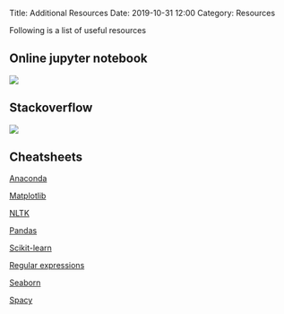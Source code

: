 Title: Additional Resources
Date: 2019-10-31 12:00
Category: Resources

Following is a list of useful resources

## Online jupyter notebook

[![]({static}/images/colab.png)](https://colab.research.google.com/)

## Stackoverflow

[![]({static}/images/stack.png)](https://stackoverflow.com/)

## Cheatsheets 

[Anaconda]({static}/pdfs/anaconda-starter-guide.pdf)[Matplotlib]({static}/pdfs/Matplotlib.pdf)[NLTK]({static}/pdfs/nltk.pdf)[Pandas]({static}/pdfs/Pandas.pdf)[Scikit-learn]({static}/pdfs/Python-Cheat-Sheet-for-Scikit-learn-Edureka.pdf)[Regular expressions]({static}/pdfs/Regex.pdf)[Seaborn]({static}/pdfs/Seaborn.pdf)[Spacy]({static}/pdfs/spacy_cheatsheet.pdf)